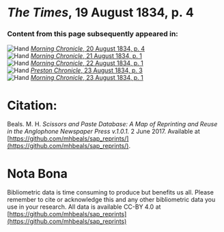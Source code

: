 # *The Times*, 19 August 1834, p. 4  
  
### Content from this page subsequently appeared in:  
![Hand](http://scissorsandpaste.net/wp-content/uploads/2017/06/smallhandpointer.png) [*Morning Chronicle*, 20 August 1834, p. 4](https://mhbeals.github.io/sap_html/Morning-Chronicle/Morning-Chronicle-20-August-1834-p-4)  
![Hand](http://scissorsandpaste.net/wp-content/uploads/2017/06/smallhandpointer.png) [*Morning Chronicle*, 21 August 1834, p. 1](https://mhbeals.github.io/sap_html/Morning-Chronicle/Morning-Chronicle-21-August-1834-p-1)  
![Hand](http://scissorsandpaste.net/wp-content/uploads/2017/06/smallhandpointer.png) [*Morning Chronicle*, 22 August 1834, p. 1](https://mhbeals.github.io/sap_html/Morning-Chronicle/Morning-Chronicle-22-August-1834-p-1)  
![Hand](http://scissorsandpaste.net/wp-content/uploads/2017/06/smallhandpointer.png) [*Preston Chronicle*, 23 August 1834, p. 3](https://mhbeals.github.io/sap_html/Preston-Chronicle/Preston-Chronicle-23-August-1834-p-3)  
![Hand](http://scissorsandpaste.net/wp-content/uploads/2017/06/smallhandpointer.png) [*Morning Chronicle*, 23 August 1834, p. 1](https://mhbeals.github.io/sap_html/Morning-Chronicle/Morning-Chronicle-23-August-1834-p-1)  


# Citation: 

Beals. M. H. *Scissors and Paste Database: A Map of Reprinting and Reuse in the Anglophone Newspaper Press v.1.0.1.* 2 June 2017. Available at [https://github.com/mhbeals/sap_reprints/](https://github.com/mhbeals/sap_reprints/). 

# Nota Bona

Bibliometric data is time consuming to produce but benefits us all. Please remember to cite or acknowledge this and any other bibliometric data you use in your research. All data is available CC-BY 4.0 at [https://github.com/mhbeals/sap_reprints](https://github.com/mhbeals/sap_reprints)